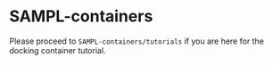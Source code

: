 # SAMPL-containers

Please proceed to `SAMPL-containers/tutorials` if you are here for the docking container tutorial.
